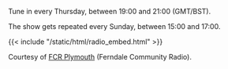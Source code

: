 Tune in every Thursday, between 19:00 and 21:00 (GMT/BST).

The show gets repeated every Sunday, between 15:00 and 17:00.

{{< include "/static/html/radio_embed.html" >}}

Courtesy of [FCR Plymouth](https://www.fcradio.co.uk/) (Ferndale Community Radio).
